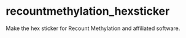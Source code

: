 # recountmethylation_hexsticker
Make the hex sticker for Recount Methylation and affiliated software.
